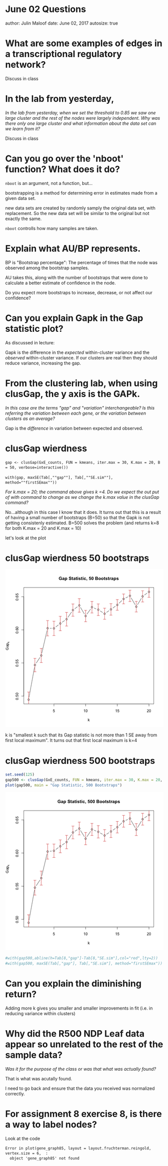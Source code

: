 June 02 Questions
========================================================
author: Julin Maloof
date: June 02, 2017
autosize: true



What are some examples of edges in a transcriptional regulatory network?
========================================================

Discuss in class

In the lab from yesterday,
========================================================
_In the lab from yesterday, when we set the threshold to 0.85 we saw one large cluster and the rest of the nodes were largely independent. Why was there only one large cluster and what information about the data set can we learn from it?_

Discuss in class

Can you go over the 'nboot' function? What does it do?
========================================================

`nboot` is an argument, not a function, but...

bootstrapping is a method for determining error in estimates made from a given data set.

new data sets are created by randomly samply the original data set, with replacement.  So the new data set will be similar to the original but not exactly the same.

`nboot` controlls how many samples are taken.

Explain what AU/BP represents.
========================================================

BP is "Bootstrap percentage": The percentage of times that the node was observed among the bootstrap samples.

AU takes this, along with the number of bootstraps that were done to calculate a better estimate of confidence in the node.  

Do you expect more bootstraps to increase, decrease, or not affect our confidence?


Can you explain Gapk in the Gap statistic plot?
========================================================

As discussed in lecture:

Gapk is the difference in the _expected_ within-cluster variance and the _observed_ within-cluster variance.  If our clusters are real then they should reduce variance, increasing the gap.

From the clustering lab, when using clusGap, the y axis is the GAPk.
========================================================
_In this case are the terms "gap" and "variation" interchangeable? Is this referring the variation between each gene, or the variation between clusters as an average?_

Gap is the _difference_ in variation between expected and observed.

clusGap wierdness
========================================================
```
gap <- clusGap(GxE_counts, FUN = kmeans, iter.max = 30, K.max = 20, B = 50, verbose=interactive())

with(gap, maxSE(Tab[,""gap""], Tab[,""SE.sim""], method=""firstSEmax""))
```

_For k.max = 20; the command above gives k =4. Do we expect the out put of with command to change as we change the k.max value in the clusGap command?_

No...although in this case I know that it does.  It turns out that this is a result of having a small number of bootstraps (B=50) so that the Gapk is not getting consistenly estimated.  B=500 solves the problem (and returns k=8 for both K.max = 20 and K.max = 10)

let's look at the plot

clusGap wierdness 50 bootstraps
========================================================
![plot of chunk unnamed-chunk-1](June02Questions-figure/unnamed-chunk-1-1.png)

k is "smallest k such that its Gap statistic is not more than 1 SE away from first local maximum".  It turns out that first local maximum is k=4


clusGap wierdness 500 bootstraps
=======

```r
set.seed(125)
gap500 <- clusGap(GxE_counts, FUN = kmeans, iter.max = 30, K.max = 20, B = 500, verbose=interactive())
plot(gap500, main = "Gap Statistic, 500 Bootstraps")
```

![plot of chunk unnamed-chunk-2](June02Questions-figure/unnamed-chunk-2-1.png)

```r
#with(gap500,abline(h=Tab[8,"gap"]-Tab[8,"SE.sim"],col="red",lty=2))
#with(gap500, maxSE(Tab[,"gap"], Tab[,"SE.sim"], method="firstSEmax"))
```

Can you explain the diminishing return?
========================================================

Adding more k gives you smaller and smaller improvements in fit (i.e. in reducing variance within clusters)

Why did the R500 NDP Leaf data appear so unrelated to the rest of the sample data?
========================================================
_Was it for the purpose of the class or was that what was actually found?_

That is what was acutally found.

I need to go back and ensure that the data you received was normalized correctly.

For assignment 8 exercise 8, is there a way to label nodes?
========================================================

Look at the code




```
Error in plot(gene_graph85, layout = layout.fruchterman.reingold, vertex.size = 6,  : 
  object 'gene_graph85' not found
```
